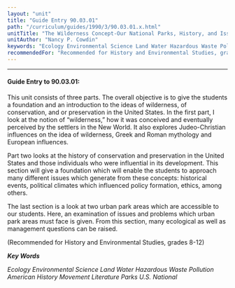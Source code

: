 ```yaml
---
layout: "unit"
title: "Guide Entry 90.03.01"
path: "/curriculum/guides/1990/3/90.03.01.x.html"
unitTitle: "The Wilderness Concept-Our National Parks, History, and Issues"
unitAuthor: "Nancy P. Cowdin"
keywords: "Ecology Environmental Science Land Water Hazardous Waste Pollution American History Movement Literature Parks U.S. National"
recommendedFor: "Recommended for History and Environmental Studies, grades 8-12"
---
```

<body>
<hr/>
 <h4>
  Guide Entry to 90.03.01:
 </h4>
 This unit consists of three parts. The overall objective is to give the students a foundation and an introduction to the ideas of wilderness, of conservation, and or preservation in the United States. In the first part, I look at the notion of “wilderness,” how it was conceived and eventually perceived by the settlers in the New World. It also explores Judeo-Christian influences on the idea of wilderness, Greek and Roman mythology and European influences.
 <p>
  Part two looks at the history of conservation and preservation in the United States and those individuals who were influential in its development. This section will give a foundation which will enable the students to approach many different issues which generate from these concepts: historical events, political climates which influenced policy formation, ethics, among others.
 </p>
 <p>
  The last section is a look at two urban park areas which are accessible to our students. Here, an examination of issues and problems which urban park areas must face is given. From this section, many ecological as well as management questions can be raised.
 </p>
 <p>
  (Recommended for History and Environmental Studies, grades 8-12)
 </p>
<p>
  <b>
   <i>
    Key Words
   </i>
  </b>
  <br/>
 </p>
 <p>
  <i>
   Ecology Environmental Science Land Water Hazardous Waste Pollution American History Movement Literature Parks U.S. National
  </i>
 </p>

</body>